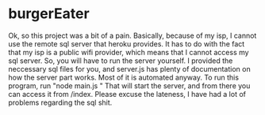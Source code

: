 # burgerEater
Ok, so this project was a bit of a pain. Basically, because of my isp, I cannot use the remote sql server that heroku provides. 
It has to do with the fact that my isp is a public wifi provider, which means that I cannot access my sql server.
So, you will have to run the server yourself.
I provided the neccessary sql files for you, and server.js has plenty of documentation on how the server part works. Most of it is automated anyway.
To run this program, run
"node main.js <ThePasswordForYourDB>"
That will start the server, and from there you can access it from /index.
Please excuse the lateness, I have had a lot of problems regarding the sql shit.
